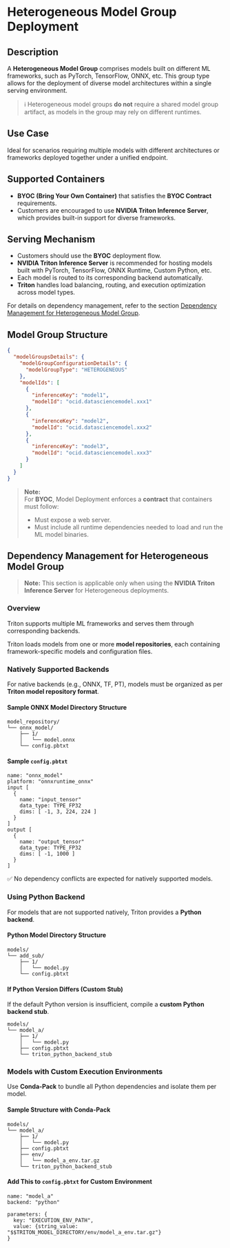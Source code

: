 # Heterogeneous Model Group Deployment

## Description

A **Heterogeneous Model Group** comprises models built on different ML frameworks, such as PyTorch, TensorFlow, ONNX, etc. This group type allows for the deployment of diverse model architectures within a single serving environment.

> ℹ️ Heterogeneous model groups **do not** require a shared model group artifact, as models in the group may rely on different runtimes.

## Use Case

Ideal for scenarios requiring multiple models with different architectures or frameworks deployed together under a unified endpoint.

## Supported Containers

- **BYOC (Bring Your Own Container)** that satisfies the **BYOC Contract** requirements.
- Customers are encouraged to use **NVIDIA Triton Inference Server**, which provides built-in support for diverse frameworks.

## Serving Mechanism

- Customers should use the **BYOC** deployment flow.
- **NVIDIA Triton Inference Server** is recommended for hosting models built with PyTorch, TensorFlow, ONNX Runtime, Custom Python, etc.
- Each model is routed to its corresponding backend automatically.
- **Triton** handles load balancing, routing, and execution optimization across model types.

For details on dependency management, refer to the section [Dependency Management for Heterogeneous Model Group](#dependency-management-for-heterogeneous-model-group).

## Model Group Structure

```json
{
  "modelGroupsDetails": {
    "modelGroupConfigurationDetails": {
      "modelGroupType": "HETEROGENEOUS"
    },
    "modelIds": [
      {
        "inferenceKey": "model1",
        "modelId": "ocid.datasciencemodel.xxx1"
      },
      {
        "inferenceKey": "model2",
        "modelId": "ocid.datasciencemodel.xxx2"
      },
      {
        "inferenceKey": "model3",
        "modelId": "ocid.datasciencemodel.xxx3"
      }
    ]
  }
}
```

> **Note:**  
> For **BYOC**, Model Deployment enforces a **contract** that containers must follow:
> - Must expose a web server.
> - Must include all runtime dependencies needed to load and run the ML model binaries.

## Dependency Management for Heterogeneous Model Group

> **Note:** This section is applicable only when using the **NVIDIA Triton Inference Server** for Heterogeneous deployments.

### Overview

Triton supports multiple ML frameworks and serves them through corresponding backends.

Triton loads models from one or more **model repositories**, each containing framework-specific models and configuration files.

### Natively Supported Backends

For native backends (e.g., ONNX, TF, PT), models must be organized as per **Triton model repository format**.

#### Sample ONNX Model Directory Structure

```
model_repository/
└── onnx_model/
    ├── 1/
    │   └── model.onnx
    └── config.pbtxt
```

#### Sample `config.pbtxt`

```text
name: "onnx_model"
platform: "onnxruntime_onnx"
input [
  {
    name: "input_tensor"
    data_type: TYPE_FP32
    dims: [ -1, 3, 224, 224 ]
  }
]
output [
  {
    name: "output_tensor"
    data_type: TYPE_FP32
    dims: [ -1, 1000 ]
  }
]
```

✅ No dependency conflicts are expected for natively supported models.

### Using Python Backend

For models that are not supported natively, Triton provides a **Python backend**.

#### Python Model Directory Structure

```
models/
└── add_sub/
    ├── 1/
    │   └── model.py
    └── config.pbtxt
```

#### If Python Version Differs (Custom Stub)

If the default Python version is insufficient, compile a **custom Python backend stub**.

```
models/
└── model_a/
    ├── 1/
    │   └── model.py
    ├── config.pbtxt
    └── triton_python_backend_stub
```

### Models with Custom Execution Environments

Use **Conda-Pack** to bundle all Python dependencies and isolate them per model.

#### Sample Structure with Conda-Pack

```
models/
└── model_a/
    ├── 1/
    │   └── model.py
    ├── config.pbtxt
    ├── env/
    │   └── model_a_env.tar.gz
    └── triton_python_backend_stub
```

#### Add This to `config.pbtxt` for Custom Environment

```text
name: "model_a"
backend: "python"

parameters: {
  key: "EXECUTION_ENV_PATH",
  value: {string_value: "$$TRITON_MODEL_DIRECTORY/env/model_a_env.tar.gz"}
}
```
